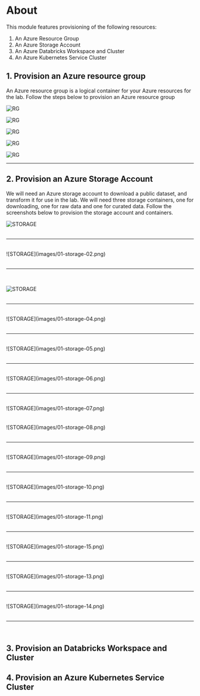 # About

This module features provisioning of the following resources:
1. An Azure Resource Group
2. An Azure Storage Account
3. An Azure Databricks Workspace and Cluster
4. An Azure Kubernetes Service Cluster

## 1. Provision an Azure resource group
An Azure resource group is a logical container for your Azure resources for the lab.  Follow the steps below to provision an Azure resource group<br>


![RG](images/01-rg-01.png)

![RG](images/01-rg-02.png)

![RG](images/01-rg-03.png)

![RG](images/01-rg-04.png)

![RG](images/01-rg-05.png)

<hr>

## 2. Provision an Azure Storage Account

We will need an Azure storage account to download a public dataset, and transform it for use in the lab.  We will need three storage containers, one for downloading, one for raw data and one for curated data.  Follow the screenshots below to provision the storage account and containers.

![STORAGE](images/01-storage-01.png)
<br>
<br>
<hr>
<br>
![STORAGE](images/01-storage-02.png)
<br>
<br>
<hr>
<br>

![STORAGE](images/01-storage-03.png)
<br>
<br>
<hr>
<br>
![STORAGE](images/01-storage-04.png)
<br>
<br>
<hr>
<br>
![STORAGE](images/01-storage-05.png)
<br>
<br>
<hr>
<br>
![STORAGE](images/01-storage-06.png)
<br>
<br>
<hr>
<br>
![STORAGE](images/01-storage-07.png)
<br>
<br>
<br>
![STORAGE](images/01-storage-08.png)
<br>
<br>
<hr>
<br>
![STORAGE](images/01-storage-09.png)
<br>
<br>
<hr>
<br>
![STORAGE](images/01-storage-10.png)
<br>
<br>
<hr>
<br>
![STORAGE](images/01-storage-11.png)
<br>
<br>
<hr>
<br>
![STORAGE](images/01-storage-15.png)
<br>
<br>
<hr>
<br>
![STORAGE](images/01-storage-13.png)
<br>
<br>
<hr>
<br>
![STORAGE](images/01-storage-14.png)
<br>
<br>
<hr>
<br>


## 3. Provision an Databricks Workspace and Cluster


## 4. Provision an Azure Kubernetes Service Cluster
